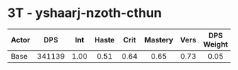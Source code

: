# 3T - yshaarj-nzoth-cthun
| Actor | DPS | Int | Haste | Crit | Mastery | Vers | DPS Weight |
|---|:---:|:---:|:---:|:---:|:---:|:---:|:---:|
|Base|341139|1.00|0.51|0.64|0.65|0.73|0.05|
